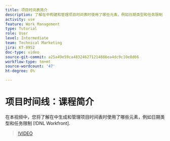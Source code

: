 ```yaml
---
title: 项目时间表简介
description: 了解在中构建和管理项目时间表时使用了哪些元素，例如日期类型和任务限制 [!DNL  Workfront].
activity: use
feature: Work Management
type: Tutorial
role: User
level: Intermediate
team: Technical Marketing
jira: KT-8952
doc-type: video
source-git-commit: a25a49e59ca483246271214886ea4dc9c10e8d66
workflow-type: tm+mt
source-wordcount: '47'
ht-degree: 0%

---
```


# 项目时间线：课程简介

在本视频中，您将了解在中生成和管理项目时间表时使用了哪些元素，例如日期类型和任务限制 [!DNL  Workfront].

>[!VIDEO](https://video.tv.adobe.com/v/335212/?quality=12&learn=on)
